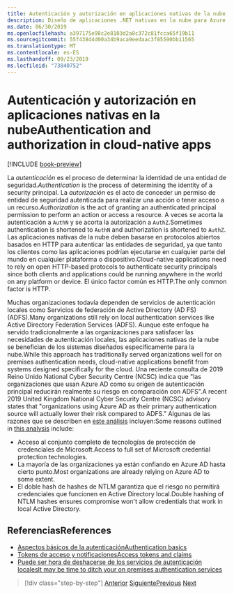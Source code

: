```yaml
---
title: Autenticación y autorización en aplicaciones nativas de la nube
description: Diseño de aplicaciones .NET nativas en la nube para Azure | Autenticación y autorización en aplicaciones nativas en la nube
ms.date: 06/30/2019
ms.openlocfilehash: a397175e98c2e8103d2a8c372c81fcca65f19b11
ms.sourcegitcommit: 55f438d4d00a34b9aca9eedaac3f85590bb11565
ms.translationtype: MT
ms.contentlocale: es-ES
ms.lasthandoff: 09/23/2019
ms.locfileid: "73840752"
---
```

# <a name="authentication-and-authorization-in-cloud-native-apps"></a><span data-ttu-id="bb3f1-103">Autenticación y autorización en aplicaciones nativas en la nube</span><span class="sxs-lookup"><span data-stu-id="bb3f1-103">Authentication and authorization in cloud-native apps</span></span>

[!INCLUDE [book-preview](../../../includes/book-preview.md)]

<span data-ttu-id="bb3f1-104">La *autenticación* es el proceso de determinar la identidad de una entidad de seguridad.</span><span class="sxs-lookup"><span data-stu-id="bb3f1-104">*Authentication* is the process of determining the identity of a security principal.</span></span> <span data-ttu-id="bb3f1-105">La *autorización* es el acto de conceder un permiso de entidad de seguridad autenticada para realizar una acción o tener acceso a un recurso.</span><span class="sxs-lookup"><span data-stu-id="bb3f1-105">*Authorization* is the act of granting an authenticated principal permission to perform an action or access a resource.</span></span> <span data-ttu-id="bb3f1-106">A veces se acorta la autenticación a `AuthN` y se acorta la autorización a `AuthZ`.</span><span class="sxs-lookup"><span data-stu-id="bb3f1-106">Sometimes authentication is shortened to `AuthN` and authorization is shortened to `AuthZ`.</span></span> <span data-ttu-id="bb3f1-107">Las aplicaciones nativas de la nube deben basarse en protocolos abiertos basados en HTTP para autenticar las entidades de seguridad, ya que tanto los clientes como las aplicaciones podrían ejecutarse en cualquier parte del mundo en cualquier plataforma o dispositivo.</span><span class="sxs-lookup"><span data-stu-id="bb3f1-107">Cloud-native applications need to rely on open HTTP-based protocols to authenticate security principals since both clients and applications could be running anywhere in the world on any platform or device.</span></span> <span data-ttu-id="bb3f1-108">El único factor común es HTTP.</span><span class="sxs-lookup"><span data-stu-id="bb3f1-108">The only common factor is HTTP.</span></span>

<span data-ttu-id="bb3f1-109">Muchas organizaciones todavía dependen de servicios de autenticación locales como Servicios de federación de Active Directory (AD FS) (ADFS).</span><span class="sxs-lookup"><span data-stu-id="bb3f1-109">Many organizations still rely on local authentication services like Active Directory Federation Services (ADFS).</span></span> <span data-ttu-id="bb3f1-110">Aunque este enfoque ha servido tradicionalmente a las organizaciones para satisfacer las necesidades de autenticación locales, las aplicaciones nativas de la nube se benefician de los sistemas diseñados específicamente para la nube.</span><span class="sxs-lookup"><span data-stu-id="bb3f1-110">While this approach has traditionally served organizations well for on premises authentication needs, cloud-native applications benefit from systems designed specifically for the cloud.</span></span> <span data-ttu-id="bb3f1-111">Una reciente consulta de 2019 Reino Unido National Cyber Security Centre (NCSC) indica que "las organizaciones que usan Azure AD como su origen de autenticación principal reducirán realmente su riesgo en comparación con ADFS".</span><span class="sxs-lookup"><span data-stu-id="bb3f1-111">A recent 2019 United Kingdom National Cyber Security Centre (NCSC) advisory states that "organizations using Azure AD as their primary authentication source will actually lower their risk compared to ADFS."</span></span> <span data-ttu-id="bb3f1-112">Algunas de las razones que se describen en [este análisis](https://oxfordcomputergroup.com/resources/o365-security-native-cloud-authentication/) incluyen:</span><span class="sxs-lookup"><span data-stu-id="bb3f1-112">Some reasons outlined in [this analysis](https://oxfordcomputergroup.com/resources/o365-security-native-cloud-authentication/) include:</span></span>

- <span data-ttu-id="bb3f1-113">Acceso al conjunto completo de tecnologías de protección de credenciales de Microsoft.</span><span class="sxs-lookup"><span data-stu-id="bb3f1-113">Access to full set of Microsoft credential protection technologies.</span></span>
- <span data-ttu-id="bb3f1-114">La mayoría de las organizaciones ya están confiando en Azure AD hasta cierto punto.</span><span class="sxs-lookup"><span data-stu-id="bb3f1-114">Most organizations are already relying on Azure AD to some extent.</span></span>
- <span data-ttu-id="bb3f1-115">El doble hash de hashes de NTLM garantiza que el riesgo no permitirá credenciales que funcionen en Active Directory local.</span><span class="sxs-lookup"><span data-stu-id="bb3f1-115">Double hashing of NTLM hashes ensures compromise won't allow credentials that work in local Active Directory.</span></span>

## <a name="references"></a><span data-ttu-id="bb3f1-116">Referencias</span><span class="sxs-lookup"><span data-stu-id="bb3f1-116">References</span></span>

- [<span data-ttu-id="bb3f1-117">Aspectos básicos de la autenticación</span><span class="sxs-lookup"><span data-stu-id="bb3f1-117">Authentication basics</span></span>](https://docs.microsoft.com/azure/active-directory/develop/authentication-scenarios)
- [<span data-ttu-id="bb3f1-118">Tokens de acceso y notificaciones</span><span class="sxs-lookup"><span data-stu-id="bb3f1-118">Access tokens and claims</span></span>](https://docs.microsoft.com/azure/active-directory/develop/access-tokens)
- [<span data-ttu-id="bb3f1-119">Puede ser hora de deshacerse de los servicios de autenticación locales</span><span class="sxs-lookup"><span data-stu-id="bb3f1-119">It may be time to ditch your on premises authentication services</span></span>](https://oxfordcomputergroup.com/resources/o365-security-native-cloud-authentication/)

>[!div class="step-by-step"]
><span data-ttu-id="bb3f1-120">[Anterior](identity.md)
>[Siguiente](azure-active-directory.md)</span><span class="sxs-lookup"><span data-stu-id="bb3f1-120">[Previous](identity.md)
[Next](azure-active-directory.md)</span></span>
